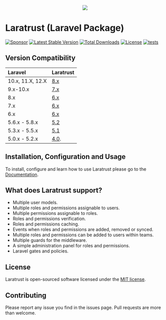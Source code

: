 <p align="center"><img src="https://cdn.rawgit.com/santigarcor/laratrust/135aa15fecd22a512c444389d1f8cb94e72d0fa7/docs/img/laratrust.svg"></p>

# Laratrust (Laravel Package)

[![Sponsor](https://img.shields.io/badge/sponsor-30363D?style=for-the-badge&logo=GitHub-Sponsors&logoColor=#white)](//github.com/sponsors/santigarcor)
[![Latest Stable Version](https://poser.pugx.org/santigarcor/laratrust/v?style=for-the-badge)](//packagist.org/packages/santigarcor/laratrust)
[![Total Downloads](https://poser.pugx.org/santigarcor/laratrust/downloads?style=for-the-badge)](//packagist.org/packages/santigarcor/laratrust)
[![License](https://poser.pugx.org/santigarcor/laratrust/license?style=for-the-badge)](//packagist.org/packages/santigarcor/laratrust)
[![tests](https://github.com/santigarcor/laratrust/workflows/tests/badge.svg)](https://github.com/santigarcor/laratrust/actions?query=workflow%3Atests)

## Version Compatibility

| Laravel          | Laratrust                                           |
| :--------------- | :-------------------------------------------------- |
| 10.x, 11.X, 12.X | [8.x](//laratrust.santigarcor.me/docs/8.x/)         |
| 9.x-10.x         | [7.x](//laratrust.santigarcor.me/docs/7.x/)         |
| 8.x              | [6.x](//laratrust.santigarcor.me/docs/6.x/)         |
| 7.x              | [6.x](//laratrust.santigarcor.me/docs/6.x/)         |
| 6.x              | [6.x](//laratrust.santigarcor.me/docs/6.x/)         |
| 5.6.x - 5.8.x    | [5.2](//laratrust.santigarcor.me/docs/5.2/)         |
| 5.3.x - 5.5.x    | [5.1](//laratrust.santigarcor.me/docs/5.1/)         |
| 5.0.x - 5.2.x    | [4.0](//github.com/santigarcor/laratrust/tree/4.0). |

## Installation, Configuration and Usage

To install, configure and learn how to use Laratrust please go to the [Documentation](https://laratrust.santigarcor.me/).

## What does Laratrust support?

- Multiple user models.
- Multiple roles and permissions assignable to users.
- Multiple permissions assignable to roles.
- Roles and permissions verification.
- Roles and permissions caching.
- Events when roles and permissions are added, removed or synced.
- Multiple roles and permissions can be added to users within teams.
- Multiple guards for the middleware.
- A simple administration panel for roles and permissions.
- Laravel gates and policies.

## License

Laratrust is open-sourced software licensed under the [MIT license](http://opensource.org/licenses/MIT).

## Contributing

Please report any issue you find in the issues page. Pull requests are more than welcome.
